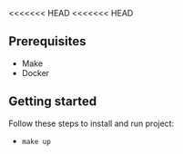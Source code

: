 <<<<<<< HEAD
<<<<<<< HEAD
## Prerequisites
- Make
- Docker
## Getting started
Follow these steps to install and run project:
- ```make up```
